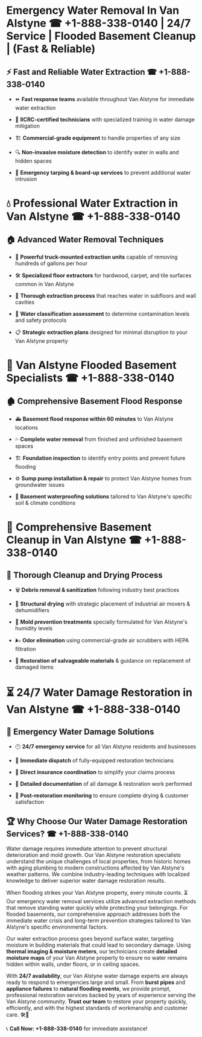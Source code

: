 # Emergency Water Removal In Van Alstyne ☎ +1-888-338-0140 | 24/7 Service | Flooded Basement Cleanup | (Fast & Reliable)  

## ⚡ Fast and Reliable Water Extraction ☎ +1-888-338-0140  
- ⏩ **Fast response teams** available throughout Van Alstyne for immediate water extraction  
- 🏅 **IICRC-certified technicians** with specialized training in water damage mitigation  
- 🏗️ **Commercial-grade equipment** to handle properties of any size  
- 🔍 **Non-invasive moisture detection** to identify water in walls and hidden spaces  
- 🛑 **Emergency tarping & board-up services** to prevent additional water intrusion  

# 💧 Professional Water Extraction in Van Alstyne ☎ +1-888-338-0140  

## 🏠 Advanced Water Removal Techniques  
- 🚛 **Powerful truck-mounted extraction units** capable of removing hundreds of gallons per hour  
- 🛠️ **Specialized floor extractors** for hardwood, carpet, and tile surfaces common in Van Alstyne  
- 📏 **Thorough extraction process** that reaches water in subfloors and wall cavities  
- 🧪 **Water classification assessment** to determine contamination levels and safety protocols  
- 📋 **Strategic extraction plans** designed for minimal disruption to your Van Alstyne property  

# 🌊 Van Alstyne Flooded Basement Specialists ☎ +1-888-338-0140  

## 🏚️ Comprehensive Basement Flood Response  
- 🚑 **Basement flood response within 60 minutes** to Van Alstyne locations  
- 💦 **Complete water removal** from finished and unfinished basement spaces  
- 🏗️ **Foundation inspection** to identify entry points and prevent future flooding  
- ⚙️ **Sump pump installation & repair** to protect Van Alstyne homes from groundwater issues  
- 🌱 **Basement waterproofing solutions** tailored to Van Alstyne's specific soil & climate conditions  

# 🧹 Comprehensive Basement Cleanup in Van Alstyne ☎ +1-888-338-0140  

## 🔄 Thorough Cleanup and Drying Process  
- 🗑️ **Debris removal & sanitization** following industry best practices  
- 💨 **Structural drying** with strategic placement of industrial air movers & dehumidifiers  
- 🦠 **Mold prevention treatments** specially formulated for Van Alstyne's humidity levels  
- 🌬️ **Odor elimination** using commercial-grade air scrubbers with HEPA filtration  
- 🔧 **Restoration of salvageable materials** & guidance on replacement of damaged items  

# ⏳ 24/7 Water Damage Restoration in Van Alstyne ☎ +1-888-338-0140  

## 🚀 Emergency Water Damage Solutions  
- 🕛 **24/7 emergency service** for all Van Alstyne residents and businesses  
- 🚒 **Immediate dispatch** of fully-equipped restoration technicians  
- 🏦 **Direct insurance coordination** to simplify your claims process  
- 📜 **Detailed documentation** of all damage & restoration work performed  
- 🔎 **Post-restoration monitoring** to ensure complete drying & customer satisfaction  

## 🏆 Why Choose Our Water Damage Restoration Services? ☎ +1-888-338-0140  
Water damage requires immediate attention to prevent structural deterioration and mold growth. Our Van Alstyne restoration specialists understand the unique challenges of local properties, from historic homes with aging plumbing to modern constructions affected by Van Alstyne's weather patterns. We combine industry-leading techniques with localized knowledge to deliver superior water damage restoration results.  

When flooding strikes your Van Alstyne property, every minute counts. ⏳ Our emergency water removal services utilize advanced extraction methods that remove standing water quickly while protecting your belongings. For flooded basements, our comprehensive approach addresses both the immediate water crisis and long-term prevention strategies tailored to Van Alstyne's specific environmental factors.  

Our water extraction process goes beyond surface water, targeting moisture in building materials that could lead to secondary damage. Using **thermal imaging & moisture meters**, our technicians create **detailed moisture maps** of your Van Alstyne property to ensure no water remains hidden within walls, under floors, or in ceiling spaces.  

With **24/7 availability**, our Van Alstyne water damage experts are always ready to respond to emergencies large and small. From **burst pipes** and **appliance failures** to **natural flooding events**, we provide prompt, professional restoration services backed by years of experience serving the Van Alstyne community. **Trust our team** to restore your property quickly, efficiently, and with the highest standards of workmanship and customer care. 🛠️💪  

📞 **Call Now: +1-888-338-0140** for immediate assistance!